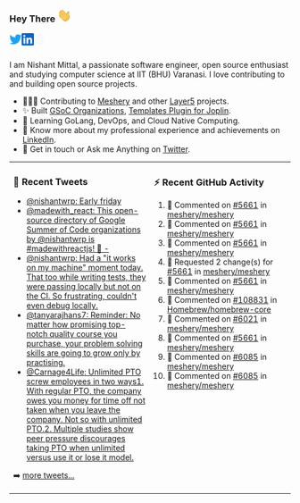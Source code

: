 ### Hey There <img src="./assets/wave.gif" width="25px">
<a href="http://urls.nishantwrp.com/github-to-twitter" target="_blank">
  <img align="left" alt="Nishant's Twitter" width="22px" src="./assets/twitter.svg" />
</a>
<a href="http://urls.nishantwrp.com/github-to-linkedin" target="_blank">
  <img align="left" alt="Nishant's LinkedIn" width="22px" src="./assets/linkedin.svg" />
</a>
<a href="http://urls.nishantwrp.com/github-to-site" target="_blank">
  <img align="left" alt="Nishant's Site" width="22px" src="./assets/globe.svg" />
</a>
<br /><br />

I am Nishant Mittal, a passionate software engineer, open source enthusiast and studying computer science at IIT (BHU) Varanasi. I love contributing to and building open source projects.

- 👨🏽‍💻 Contributing to [Meshery](https://meshery.io/) and other [Layer5](https://layer5.io/) projects.
- ✨ Built [GSoC Organizations](https://www.gsocorganizations.dev/), [Templates Plugin for Joplin](https://github.com/joplin/plugin-templates).
- 🌱 Learning GoLang, DevOps, and Cloud Native Computing.
- 🚀 Know more about my professional experience and achievements on [LinkedIn](http://urls.nishantwrp.com/github-to-linkedin).
- 💬 Get in touch or Ask me Anything on [Twitter](http://urls.nishantwrp.com/github-to-twitter).

<table><tr>
<td valign="top" width="50%">

### 📱 Recent Tweets
<!-- TWITTER:START -->
- [@nishantwrp: Early friday](https://rss.app/articles/cb4e791f6f6d729c074351566bd3a7c508111d6e1136a1e9c3ec930d979628d4f61eb1492ac7df6df6a56279da170f9568d769e1c71a7e128b)
- [@madewith_react: This open-source directory of Google Summer of Code organizations by @nishantwrp is #madewithreactjs! 🙌 -](https://rss.app/articles/cb4e791f6f6d729c074351566bd3a7c508111d6e123eb6e4d5eb9312ba9462c6e10bea4f2d899a2db0bd6b78da100b9468d661e6c31b72108d3dc16a87)
- [@nishantwrp: Had a &quot;it works on my machine&quot; moment today. That too while writing tests, they were passing locally but not on the CI. So frustrating, couldn&#39;t even debug locally.](https://rss.app/articles/cb4e791f6f6d729c074351566bd3a7c508111d6e1136a1e9c3ec930d979628d4f61eb1492ac7df6df6a6687dd711099b66d368e1ca107d1c83)
- [@tanyarajhans7: Reminder: No matter how promising top-notch quality course you purchase, your problem solving skills are going to grow only by practising.](https://rss.app/articles/cb4e791f6f6d729c074351566bd3a7c508111d6e0b3ebcf8c3f086108d8769d4b550b648389c9b2beca36f78de11099a62d76ce7c51179128c3cc466)
- [@Carnage4Life: Unlimited PTO screw employees in two ways1. With regular PTO, the company owes you money for time off not taken when you leave the company. Not so with unlimited PTO.2. Multiple studies show peer pressure discourages taking PTO when unlimited versus use it or lose it model.](https://rss.app/articles/cb4e791f6f6d729c074351566bd3a7c508111d6e3c3ea0efc3e5824ea98f61c2ad0cb15d2d9d9d77f2a76f7cdc16079b66d76ae5c5147a168f3ac3)
<!-- TWITTER:END -->
➡️ [more tweets...](http://urls.nishantwrp.com/github-to-twitter)

</td>
<td valign="top" width="50%">

### ⚡ Recent GitHub Activity
<!--RECENT_ACTIVITY:start-->
1. 💬 Commented on [#5661](https://github.com/meshery/meshery/pull/5661#discussion_r954404298) in [meshery/meshery](https://github.com/meshery/meshery)
2. 💬 Commented on [#5661](https://github.com/meshery/meshery/pull/5661#discussion_r954405859) in [meshery/meshery](https://github.com/meshery/meshery)
3. 💬 Commented on [#5661](https://github.com/meshery/meshery/pull/5661#discussion_r954403159) in [meshery/meshery](https://github.com/meshery/meshery)
4. 🔴 Requested 2 change(s) for [#5661](https://github.com/meshery/meshery/pull/5661#pullrequestreview-1084647411) in [meshery/meshery](https://github.com/meshery/meshery)
5. 💬 Commented on [#5661](https://github.com/meshery/meshery/pull/5661#discussion_r954402530) in [meshery/meshery](https://github.com/meshery/meshery)
6. 💬 Commented on [#108831](https://github.com/Homebrew/homebrew-core/pull/108831#issuecomment-1226624518) in [Homebrew/homebrew-core](https://github.com/Homebrew/homebrew-core)
7. 💬 Commented on [#6021](https://github.com/meshery/meshery/issues/6021#issuecomment-1226621211) in [meshery/meshery](https://github.com/meshery/meshery)
8. 💬 Commented on [#5661](https://github.com/meshery/meshery/pull/5661#discussion_r953916252) in [meshery/meshery](https://github.com/meshery/meshery)
9. 💬 Commented on [#6085](https://github.com/meshery/meshery/pull/6085#issuecomment-1225168944) in [meshery/meshery](https://github.com/meshery/meshery)
10. 💬 Commented on [#6085](https://github.com/meshery/meshery/pull/6085#discussion_r953182380) in [meshery/meshery](https://github.com/meshery/meshery)
<!--RECENT_ACTIVITY:end-->

</td>
</tr></table>
